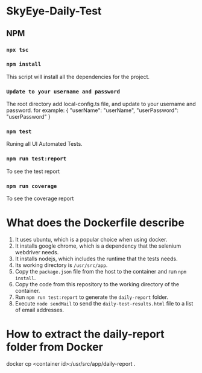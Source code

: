 # SkyEye-Daily-Test

## NPM

### `npx tsc`

### `npm install`

This script will install all the dependencies for the project.

### `Update to your username and password`

The root directory add local-config.ts file, and update to your username and password. for example: { "userName": "userName", "userPassword": "userPassword" }

### `npm test`

Runing all UI Automated Tests.

### `npm run test:report`

To see the test report

### `npm run coverage`

To see the coverage report

# What does the Dockerfile describe
1. It uses ubuntu, which is a popular choice when using docker.
2. It installs google chrome, which is a dependency that the selenium webdriver needs.
3. It installs nodejs, which includes the runtime that the tests needs.
4. Its working directory is `/usr/src/app`.
5. Copy the `package.json` file from the host to the container and run `npm install`.
6. Copy the code from this repository to the working directory of the container.
7. Run `npm run test:report` to generate the `daily-report` folder.
8. Execute `node sendMail` to send the `daily-test-results.html` file to a list of email addresses.

# How to extract the daily-report folder from Docker

docker cp &lt;container id&gt;:/usr/src/app/daily-report .